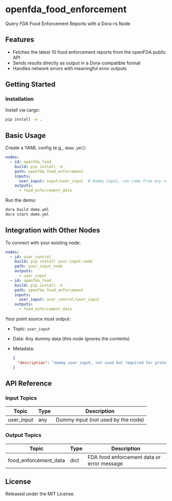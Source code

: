 # openfda_food_enforcement

Query FDA Food Enforcement Reports with a Dora-rs Node

## Features
- Fetches the latest 10 food enforcement reports from the openFDA public API
- Sends results directly as output in a Dora-compatible format
- Handles network errors with meaningful error outputs

## Getting Started

### Installation
Install via cargo:
```bash
pip install -e .
```

## Basic Usage

Create a YAML config (e.g., `demo.yml`):

```yaml
nodes:
  - id: openfda_food
    build: pip install -e .
    path: openfda_food_enforcement
    inputs:
      user_input: input/user_input  # dummy input, can come from any node
    outputs:
      - food_enforcement_data
```

Run the demo:

```bash
dora build demo.yml
dora start demo.yml
```


## Integration with Other Nodes

To connect with your existing node:

```yaml
nodes:
  - id: user_control
    build: pip install your-input-node
    path: your_input_node
    outputs:
      - user_input
  - id: openfda_food
    build: pip install -e .
    path: openfda_food_enforcement
    inputs:
      user_input: user_control/user_input
    outputs:
      - food_enforcement_data
```

Your point source must output:

* Topic: `user_input`
* Data: Any dummy data (this node ignores the contents)
* Metadata:

  ```json
  {
    "description": "dummy user input, not used but required for protocol"
  }
  ```

## API Reference

### Input Topics

| Topic      | Type   | Description                        |
|-----------|--------|------------------------------------|
| user_input | any    | Dummy input (not used by the node)  |

### Output Topics

| Topic                  | Type | Description                                 |
|------------------------|------|---------------------------------------------|
| food_enforcement_data  | dict | FDA food enforcement data or error message  |


## License

Released under the MIT License.
